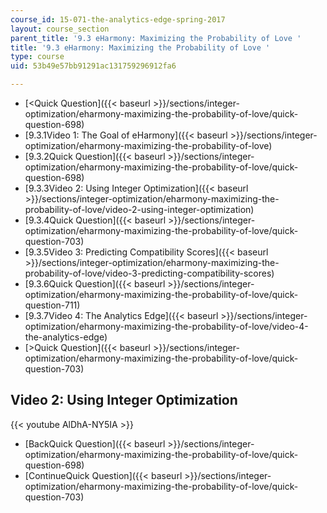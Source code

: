 ```yaml
---
course_id: 15-071-the-analytics-edge-spring-2017
layout: course_section
parent_title: '9.3 eHarmony: Maximizing the Probability of Love '
title: '9.3 eHarmony: Maximizing the Probability of Love '
type: course
uid: 53b49e57bb91291ac131759296912fa6

---
```


*   [<Quick Question]({{< baseurl >}}/sections/integer-optimization/eharmony-maximizing-the-probability-of-love/quick-question-698)
*   [9.3.1Video 1: The Goal of eHarmony]({{< baseurl >}}/sections/integer-optimization/eharmony-maximizing-the-probability-of-love)
*   [9.3.2Quick Question]({{< baseurl >}}/sections/integer-optimization/eharmony-maximizing-the-probability-of-love/quick-question-698)
*   [9.3.3Video 2: Using Integer Optimization]({{< baseurl >}}/sections/integer-optimization/eharmony-maximizing-the-probability-of-love/video-2-using-integer-optimization)
*   [9.3.4Quick Question]({{< baseurl >}}/sections/integer-optimization/eharmony-maximizing-the-probability-of-love/quick-question-703)
*   [9.3.5Video 3: Predicting Compatibility Scores]({{< baseurl >}}/sections/integer-optimization/eharmony-maximizing-the-probability-of-love/video-3-predicting-compatibility-scores)
*   [9.3.6Quick Question]({{< baseurl >}}/sections/integer-optimization/eharmony-maximizing-the-probability-of-love/quick-question-711)
*   [9.3.7Video 4: The Analytics Edge]({{< baseurl >}}/sections/integer-optimization/eharmony-maximizing-the-probability-of-love/video-4-the-analytics-edge)
*   [\>Quick Question]({{< baseurl >}}/sections/integer-optimization/eharmony-maximizing-the-probability-of-love/quick-question-703)

Video 2: Using Integer Optimization
-----------------------------------

{{< youtube AlDhA-NY5IA >}}

*   [BackQuick Question]({{< baseurl >}}/sections/integer-optimization/eharmony-maximizing-the-probability-of-love/quick-question-698)
*   [ContinueQuick Question]({{< baseurl >}}/sections/integer-optimization/eharmony-maximizing-the-probability-of-love/quick-question-703)